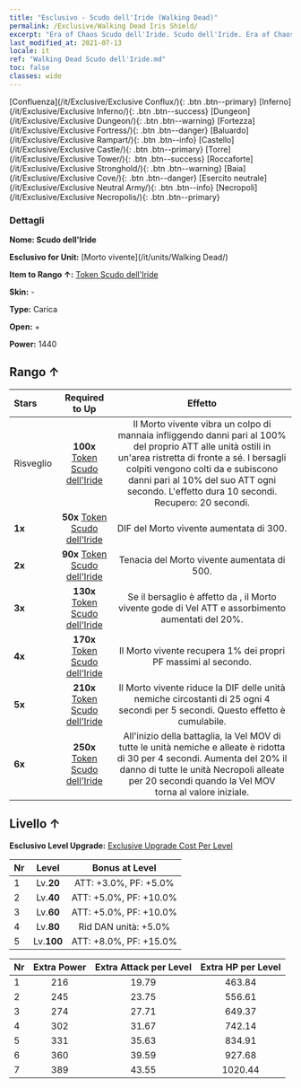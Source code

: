 ```yaml
---
title: "Esclusivo - Scudo dell'Iride (Walking Dead)"
permalink: /Exclusive/Walking Dead Iris Shield/
excerpt: "Era of Chaos Scudo dell'Iride. Scudo dell'Iride. Era of Chaos Esclusivo Scudo dell'Iride. Morto vivente Esclusivo."
last_modified_at: 2021-07-13
locale: it
ref: "Walking Dead Scudo dell'Iride.md"
toc: false
classes: wide
---
```

 [Confluenza](/it/Exclusive/Exclusive Conflux/){: .btn .btn--primary} [Inferno](/it/Exclusive/Exclusive Inferno/){: .btn .btn--success} [Dungeon](/it/Exclusive/Exclusive Dungeon/){: .btn .btn--warning} [Fortezza](/it/Exclusive/Exclusive Fortress/){: .btn .btn--danger} [Baluardo](/it/Exclusive/Exclusive Rampart/){: .btn .btn--info} [Castello](/it/Exclusive/Exclusive Castle/){: .btn .btn--primary} [Torre](/it/Exclusive/Exclusive Tower/){: .btn .btn--success} [Roccaforte](/it/Exclusive/Exclusive Stronghold/){: .btn .btn--warning} [Baia](/it/Exclusive/Exclusive Cove/){: .btn .btn--danger} [Esercito neutrale](/it/Exclusive/Exclusive Neutral Army/){: .btn .btn--info} [Necropoli](/it/Exclusive/Exclusive Necropolis/){: .btn .btn--primary} 

### Dettagli
 **Nome: Scudo dell'Iride** 

 **Esclusivo for Unit:** [Morto vivente](/it/units/Walking Dead/) 

 **Item to Rango ↑:** [Token Scudo dell'Iride](/ItemsIT/con_913/)

 **Skin:** -

 **Type:** Carica

 **Open:** +

 **Power:** 1440

## Rango ↑

  |     Stars    |  Required to Up | Effetto |
  |:-------------|:---------------:|:---------------:|
  |  Risveglio  | **100x** [Token Scudo dell'Iride](/ItemsIT/con_913/) | <Sterminio> Il Morto vivente vibra un colpo di mannaia infliggendo danni pari al 100% del proprio ATT alle unità ostili in un'area ristretta di fronte a sé. I bersagli colpiti vengono colti da <Sanguinamento> e subiscono danni pari al 10% del suo ATT ogni secondo. L'effetto dura 10 secondi. Recupero: 20 secondi. |
  | **1x** <i class="fas fa-star"/> | **50x** [Token Scudo dell'Iride](/ItemsIT/con_913/) | DIF del Morto vivente aumentata di 300. |
  | **2x** <i class="fas fa-star"/> | **90x** [Token Scudo dell'Iride](/ItemsIT/con_913/) | Tenacia del Morto vivente aumentata di 500. |
  | **3x** <i class="fas fa-star"/> | **130x** [Token Scudo dell'Iride](/ItemsIT/con_913/) | Se il bersaglio è affetto da <Morale basso>, il Morto vivente gode di Vel ATT e assorbimento aumentati del 20%. |
  | **4x** <i class="fas fa-star"/> | **170x** [Token Scudo dell'Iride](/ItemsIT/con_913/) | Il Morto vivente recupera 1% dei propri PF massimi al secondo. |
  | **5x** <i class="fas fa-star"/> | **210x** [Token Scudo dell'Iride](/ItemsIT/con_913/) | Il Morto vivente riduce la DIF delle unità nemiche circostanti di 25 ogni 4 secondi per 5 secondi. Questo effetto è cumulabile. |
  | **6x** <i class="fas fa-star"/> | **250x** [Token Scudo dell'Iride](/ItemsIT/con_913/) | All'inizio della battaglia, la Vel MOV di tutte le unità nemiche e alleate è ridotta di 30 per 4 secondi. Aumenta del 20% il danno di tutte le unità Necropoli alleate per 20 secondi quando la Vel MOV torna al valore iniziale. |


## Livello ↑
 **Esclusivo Level Upgrade:** [Exclusive Upgrade Cost Per Level](/Exclusive/ExclusiveUpgradeCostPerLevel/)

  |  Nr  |   Level  | Bonus at Level |
  |:-----|:--------:|:--------------:|
  | 1 | Lv.**20** | ATT: +3.0%, PF: +5.0% |
  | 2 | Lv.**40** | ATT: +5.0%, PF: +10.0% |
  | 3 | Lv.**60** | ATT: +5.0%, PF: +10.0% |
  | 4 | Lv.**80** | Rid DAN unità: +5.0% |
  | 5 | Lv.**100** | ATT: +8.0%, PF: +15.0% |


  |  Nr  |  Extra Power | Extra Attack per Level | Extra HP per Level |
  |:-----|:--------:|:--------:|:--------:|
  | 1 | 216 | 19.79 | 463.84 |
  | 2 | 245 | 23.75 | 556.61 |
  | 3 | 274 | 27.71 | 649.37 |
  | 4 | 302 | 31.67 | 742.14 |
  | 5 | 331 | 35.63 | 834.91 |
  | 6 | 360 | 39.59 | 927.68 |
  | 7 | 389 | 43.55 | 1020.44 |


